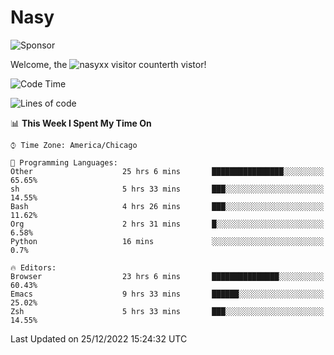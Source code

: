 # Nasy

<!--
<p align="center">
<img height="200" src="https://github-readme-stats.vercel.app/api?username=nasyxx&count_private=true&show_icons=true&theme=dracula&include_all_commits=true"/>
<img height="200" src="https://github-readme-stats.vercel.app/api/top-langs/?username=nasyxx&theme=dracula&hide=html,jupyter+notebook&count_private=true&show_icons=true"/>
</p>

  
----------------
-->

![Sponsor](https://img.shields.io/static/v1.svg?label=Sponsor&message=%E2%9D%A4&logo=GitHub&style=flat&color=pink)
 
Welcome, the ![nasyxx visitor counter](https://count.getloli.com/get/@nasyxx?theme=rule34)th vistor!
 
<!--START_SECTION:waka-->
![Code Time](http://img.shields.io/badge/Code%20Time-2%2C977%20hrs%2045%20mins-blue)

![Lines of code](https://img.shields.io/badge/From%20Hello%20World%20I%27ve%20Written-5%20Million%20lines%20of%20code-blue)

📊 **This Week I Spent My Time On** 

```text
⌚︎ Time Zone: America/Chicago

💬 Programming Languages: 
Other                    25 hrs 6 mins       ████████████████░░░░░░░░░   65.65% 
sh                       5 hrs 33 mins       ███░░░░░░░░░░░░░░░░░░░░░░   14.55% 
Bash                     4 hrs 26 mins       ███░░░░░░░░░░░░░░░░░░░░░░   11.62% 
Org                      2 hrs 31 mins       █░░░░░░░░░░░░░░░░░░░░░░░░   6.58% 
Python                   16 mins             ░░░░░░░░░░░░░░░░░░░░░░░░░   0.7%

🔥 Editors: 
Browser                  23 hrs 6 mins       ███████████████░░░░░░░░░░   60.43% 
Emacs                    9 hrs 33 mins       ██████░░░░░░░░░░░░░░░░░░░   25.02% 
Zsh                      5 hrs 33 mins       ███░░░░░░░░░░░░░░░░░░░░░░   14.55%

```


 Last Updated on 25/12/2022 15:24:32 UTC
<!--END_SECTION:waka-->

<!-- ![visitors](https://visitor-badge.laobi.icu/badge?page_id=nasyxx.nasyxx) -->
